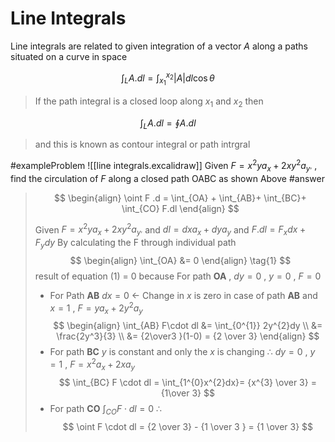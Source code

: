 # Line Integrals
Line integrals are related to given integration of a vector $A$ along a paths situated on a curve in space

$$
\int_L A.dl = \int_{x_1}^{x_2} \left| A \right| dl \cos \theta
$$

> If the path integral is a closed loop along $x_1$ and $x_2$ then

$$
\int_L A.dl = \oint A.dl
$$
>and this is known as contour integral or path intrgral



#exampleProblem 
![[line integrals.excalidraw]]
Given $F = x^2ya_x + 2xy^2 a_{y^,}$ , find the circulation of $F$ along a closed path OABC as shown Above
#answer

>$$
\begin{align}
\oint F .d = \int_{OA} + \int_{AB}+ \int_{BC}+ \int_{CO} F.dl
\end{align}
>$$
>
>Given $F = x^2ya_x + 2xy^2 a_{y^,}$ and $dl = dxa_{x}+ dya_{y}$ 
>and $F.dl = F_xdx+ F_ydy$ 
>By calculating the F through individual path
>$$
\begin{align}
 \int_{OA} &= 0
\end{align} \tag{1}
>$$
> result of equation $(1)$ = 0 because For path **OA** , $dy = 0$ , $y =0$ , $F=0$
>- For Path **AB** $dx = 0$ <- Change in $x$ is zero in case of path **AB** and $x=1$ , $F=ya_{x}+ 2y^2a_y$ 
>$$
\begin{align}
 \int_{AB} F\cdot dl &= \int_{0^{1}} 2y^{2}dy \\
 &= \frac{2y^3}{3} \\
 &= {2\over3 }(1-0) = {2 \over 3}
\end{align}
>$$
>- For path **BC** $y$ is constant and only the $x$ is changing 
> $\therefore$ $dy =0$ , $y=1$ , $F=x^2a_{x}+ 2xa_y$
>$$
\int_{BC} F \cdot dl = \int_{1^{0}x^{2}dx}= {x^{3} \over 3} = {1\over 3}
>$$
> - For path **CO** $\int_{CO} F \cdot dl = 0$ 
> $\therefore$
>$$
\oint F \cdot dl = {2 \over 3} - {1 \over 3 } = {1 \over 3}
>$$